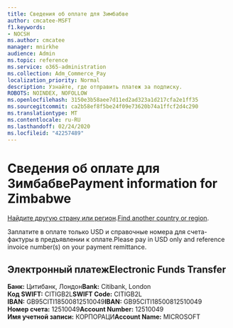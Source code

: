 ```yaml
---
title: Сведения об оплате для Зимбабве
author: cmcatee-MSFT
f1.keywords:
- NOCSH
ms.author: cmcatee
manager: mnirkhe
audience: Admin
ms.topic: reference
ms.service: o365-administration
ms.collection: Adm_Commerce_Pay
localization_priority: Normal
description: Узнайте, где отправить платеж за подписку.
ROBOTS: NOINDEX, NOFOLLOW
ms.openlocfilehash: 3150e3b58aee7d11ed2ad323a1d217cfa2e1ff35
ms.sourcegitcommit: ca2b58ef8f5be24f09e73620b74a1ffcf2d4c290
ms.translationtype: MT
ms.contentlocale: ru-RU
ms.lasthandoff: 02/24/2020
ms.locfileid: "42257489"
---
```

# <a name="payment-information-for-zimbabwe"></a><span data-ttu-id="0a9cc-103">Сведения об оплате для Зимбабве</span><span class="sxs-lookup"><span data-stu-id="0a9cc-103">Payment information for Zimbabwe</span></span>

<span data-ttu-id="0a9cc-104">[Найдите другую страну или регион](../billing-and-payments/pay-for-your-subscription.md).</span><span class="sxs-lookup"><span data-stu-id="0a9cc-104">[Find another country or region](../billing-and-payments/pay-for-your-subscription.md).</span></span>

<span data-ttu-id="0a9cc-105">Заплатите в оплате только USD и справочные номера для счета-фактуры в предъявлении к оплате.</span><span class="sxs-lookup"><span data-stu-id="0a9cc-105">Please pay in USD only and reference invoice number(s) on your payment remittance.</span></span>

## <a name="electronic-funds-transfer"></a><span data-ttu-id="0a9cc-106">Электронный платеж</span><span class="sxs-lookup"><span data-stu-id="0a9cc-106">Electronic Funds Transfer</span></span>

<span data-ttu-id="0a9cc-107">**Банк:** Цитибанк, Лондон</span><span class="sxs-lookup"><span data-stu-id="0a9cc-107">**Bank:** Citibank, London</span></span>  
<span data-ttu-id="0a9cc-108">**Код SWIFT:** CITIGB2L</span><span class="sxs-lookup"><span data-stu-id="0a9cc-108">**SWIFT Code:** CITIGB2L</span></span>  
<span data-ttu-id="0a9cc-109">**IBAN:** GB95CITI18500812510049</span><span class="sxs-lookup"><span data-stu-id="0a9cc-109">**IBAN:** GB95CITI18500812510049</span></span>  
<span data-ttu-id="0a9cc-110">**Номер счета:** 12510049</span><span class="sxs-lookup"><span data-stu-id="0a9cc-110">**Account Number:** 12510049</span></span>  
<span data-ttu-id="0a9cc-111">**Имя учетной записи:** КОРПОРАЦИ</span><span class="sxs-lookup"><span data-stu-id="0a9cc-111">**Account Name:** MICROSOFT</span></span>  